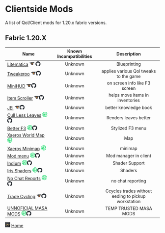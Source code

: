 # Clientside Mods

A list of Qol/Client mods for 1.20.x fabric versions.

## Fabric 1.20.X

| Name | Known Incompatibilities | Description |
| --- | :---: | :---: |
| [Litematica](https://www.curseforge.com/minecraft/mc-mods/litematica) [![Curseforge](/Images/curseforge.png)](https://www.curseforge.com/minecraft/mc-mods/litematica) [![Github Logo](/Images/github.png)](https://github.com/maruohon/litematica)   | Unknown | Blueprinting |
| [Tweakeroo](https://www.curseforge.com/minecraft/mc-mods/tweakeroo) [![Curseforge](/Images/curseforge.png)](https://www.curseforge.com/minecraft/mc-mods/tweakeroo)[![Github Logo](/Images/github.png)](https://github.com/maruohon/tweakeroo)   | Unknown | applies various Qol tweaks to the game |
| [MiniHUD](https://www.curseforge.com/minecraft/mc-mods/minihud) [![Curseforge](/Images/curseforge.png)](https://www.curseforge.com/minecraft/mc-mods/minihud)[![Github Logo](/Images/github.png)](https://github.com/maruohon/minihud)   | Unknown | on screen info like F3 screen |
| [Item Scroller](https://www.curseforge.com/minecraft/mc-mods/item-scroller) [![Curseforge](/Images/curseforge.png)](https://www.curseforge.com/minecraft/mc-mods/item-scroller)[![Github Logo](/Images/github.png)](https://github.com/maruohon/itemscroller)   | Unknown | helps move items in inventories |
| [JEI](https://www.curseforge.com/minecraft/mc-mods/jei) [![Curseforge](/Images/curseforge.png)](https://www.curseforge.com/minecraft/mc-mods/jei)[![Github Logo](/Images/github.png)](https://github.com/mezz/JustEnoughItems)   | Unknown | better knowledge book |
| [Cull Less Leaves](https://modrinth.com/mod/cull-less-leaves) [![Modrinth](/Images/modrinth.png)](https://modrinth.com/mod/cull-less-leaves)[![Github Logo](/Images/github.png)](https://github.com/isXander/CullLessLeaves)   | Unknown | Renders leaves better |
| [Better F3](https://modrinth.com/mod/betterf3) [![Modrinth](/Images/modrinth.png)](https://modrinth.com/mod/betterf3)[![Github Logo](/Images/github.png)](https://github.com/cominixo/BetterF3)   | Unknown | Stylized F3 menu |
| [Xaeros World Map](https://modrinth.com/mod/xaeros-world-map) [![Modrinth](/Images/modrinth.png)](https://modrinth.com/mod/xaeros-world-map)   | Unknown | Map |
| [Xaeros Minimap](https://modrinth.com/mod/xaeros-minimap) [![Modrinth](/Images/modrinth.png)](https://modrinth.com/mod/xaeros-minimap)   | Unknown | minimap |
| [Mod menu](https://modrinth.com/mod/modmenu) [![Modrinth](/Images/modrinth.png)](https://modrinth.com/mod/modmenu)[![Github Logo](/Images/github.png)](https://github.com/TerraformersMC/ModMenu)   | Unknown | Mod manager in client |
| [Indium](https://modrinth.com/mod/indium) [![Modrinth](/Images/modrinth.png)](https://modrinth.com/mod/indium)[![Github Logo](/Images/github.png)](https://github.com/comp500/Indium)   | Unknown | Shader Support |
| [Iris Shaders](https://modrinth.com/mod/iris) [![Modrinth](/Images/modrinth.png)](https://modrinth.com/mod/iris)[![Github Logo](/Images/github.png)](https://github.com/IrisShaders/Iris)   | Unknown | Shaders |
| [No Chat Reports](https://modrinth.com/mod/no-chat-reports) [![Modrinth](/Images/modrinth.png)](https://modrinth.com/mod/no-chat-reports)[![Github Logo](/Images/github.png)](https://github.com/Aizistral-Studios/No-Chat-Reports)   | Unknown | no chat reporting |
| [Trade Cycling](https://www.curseforge.com/minecraft/mc-mods/trade-cycling) [![Curseforge](/Images/curseforge.png)](https://www.curseforge.com/minecraft/mc-mods/trade-cycling)[![Github Logo](/Images/github.png)](https://github.com/henkelmax/trade-cycling)   | Unknown | Ccycles trades without eeding to pickup workstation |
| [UNNOFICIAL MASA MODS](https://modrinth.com/modpack/kosmolot-unofficial-masa-mods) [![Modrinth](/Images/modrinth.png)](https://modrinth.com/modpack/kosmolot-unofficial-masa-mods)[![Github Logo](/Images/github.png)](https://github.com/kosmolot-mods)   | Unknown | TEMP TRUSTED MASA MODS |


[![Home](/Images/home.png)](/Main.md) [Home](/Main.md)


